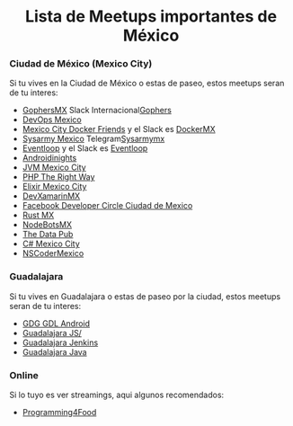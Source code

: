 <center><h1>Lista de Meetups importantes de México</h1></center>
<h3>Ciudad de México (Mexico City)</h3>
<p>Si tu vives en la Ciudad de México o estas de paseo, estos meetups seran de tu interes:</p>
<ul>
<li><a href="https://www.meetup.com/GophersMX">GophersMX</a> Slack Internacional<a href="https://invite.slack.golangbridge.org/">Gophers</a></li>
<li><a href="https://www.meetup.com/es-ES/DevOps-Mexico/">DevOps Mexico</a></li>
<li><a href="https://www.meetup.com/es-ES/Mexico-City-Docker-friends/">Mexico City Docker Friends</a> y el Slack es <a href="https://dockermx-slack.herokuapp.com/">DockerMX</a></li>
<li><a href="https://www.meetup.com/es-ES/Sysarmy-Mexico/">Sysarmy Mexico</a> Telegram<a href="https://t.me/Sysarmymx">Sysarmymx</a></li>
<li><a href="https://www.meetup.com/es-ES/eventloop/">Eventloop</a> y el Slack es <a href="http://chat.javascriptmx.com">Eventloop</a></li>
<li><a href="https://www.meetup.com/es-ES/Androidinights/">Androidinights</a></li>
<li><a href="https://www.meetup.com/es-ES/jvm-mx/">JVM Mexico City</a></li>
<li><a href="https://www.meetup.com/es-ES/PHP-The-Right-Way/">PHP The Right Way</a></li>
<li><a href="https://www.meetup.com/es-ES/Elixir-Mexico-City/">Elixir Mexico City</a></li>
<li><a href="https://www.meetup.com/es-ES/DevXamarinMX/">DevXamarinMX</a></li>
<li><a href="https://www.meetup.com/es-ES/Facebook-Developer-Circle-Ciudad-de-Mexico/">Facebook Developer Circle Ciudad de Mexico</a></li>
<li><a href="https://www.meetup.com/es-ES/Rust-MX/">Rust MX</a></li>
<li><a href="https://www.meetup.com/es-ES/NodeBotsMX/">NodeBotsMX</a></li>
<li><a href="https://www.meetup.com/es-ES/thedatapub/">The Data Pub</a></li>
<li><a href="https://www.meetup.com/es-ES/Meetup-de-csharp-en-Mexico-City/">C# Mexico City</a></li>
<li><a href="https://www.meetup.com/es-ES/NSCoderMexico/">NSCoderMexico</a></li>
</ul>

<h3>Guadalajara</h3>
<p>Si tu vives en Guadalajara o estas de paseo por la ciudad, estos meetups seran de tu interes:</p>
<ul>
<li><a href="https://www.meetup.com/es-ES/GDG-GDL-Android/">GDG GDL Android</a></li>
<li><a href="https://www.meetup.com/es-ES/Guadalajara-JS/">Guadalajara JS/</a></li>
<li><a href="https://www.meetup.com/es-ES/Guadalajara-Jenkins-Area-Meetup/">Guadalajara Jenkins</a></li>
<li><a href="https://www.meetup.com/es-ES/gdljug/">Guadalajara Java</a></li>
</ul>

<h3>Online</h3>
<p>Si lo tuyo es ver streamings, aqui algunos recomendados:</p>
<ul>
<li><a href="https://www.youtube.com/channel/UCFwXAfDZQju2qVk8F6RxTVQ">Programming4Food</a></li>
</ul>
